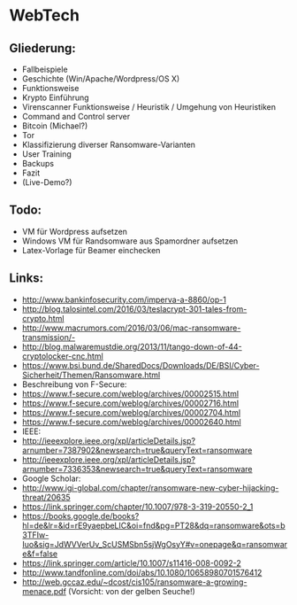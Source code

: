 # WebTech

Gliederung:
-----
- Fallbeispiele
- Geschichte (Win/Apache/Wordpress/OS X)
- Funktionsweise
- Krypto Einführung
- Virenscanner Funktionsweise / Heuristik / Umgehung von Heuristiken
- Command and Control server
- Bitcoin (Michael?)
- Tor
- Klassifizierung diverser Ransomware-Varianten
- User Training
- Backups
- Fazit
- (Live-Demo?)

Todo:
-----

- VM für Wordpress aufsetzen
- Windows VM für Randsomware aus Spamordner aufsetzen
- Latex-Vorlage für Beamer einchecken

Links:
------

- http://www.bankinfosecurity.com/imperva-a-8860/op-1 
- http://blog.talosintel.com/2016/03/teslacrypt-301-tales-from-crypto.html
- http://www.macrumors.com/2016/03/06/mac-ransomware-transmission/- 
- http://blog.malwaremustdie.org/2013/11/tango-down-of-44-cryptolocker-cnc.html
- https://www.bsi.bund.de/SharedDocs/Downloads/DE/BSI/Cyber-Sicherheit/Themen/Ransomware.html
- Beschreibung von F-Secure:
- https://www.f-secure.com/weblog/archives/00002515.html
- https://www.f-secure.com/weblog/archives/00002716.html
- https://www.f-secure.com/weblog/archives/00002704.html
- https://www.f-secure.com/weblog/archives/00002640.html
- IEEE:
- http://ieeexplore.ieee.org/xpl/articleDetails.jsp?arnumber=7387902&newsearch=true&queryText=ransomware
- http://ieeexplore.ieee.org/xpl/articleDetails.jsp?arnumber=7336353&newsearch=true&queryText=ransomware
- Google Scholar:
- http://www.igi-global.com/chapter/ransomware-new-cyber-hijacking-threat/20635
- https://link.springer.com/chapter/10.1007/978-3-319-20550-2_1
- https://books.google.de/books?hl=de&lr=&id=rE9yaepbeLIC&oi=fnd&pg=PT28&dq=ransomware&ots=b3TFIw-Iuo&sig=JdWVVerUv_ScUSMSbn5sjWgOsyY#v=onepage&q=ransomware&f=false
- https://link.springer.com/article/10.1007/s11416-008-0092-2
- http://www.tandfonline.com/doi/abs/10.1080/10658980701576412
- http://web.gccaz.edu/~dcost/cis105/ransomware-a-growing-menace.pdf (Vorsicht: von der gelben Seuche!)
